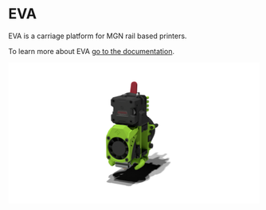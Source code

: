 # EVA

EVA is a carriage platform for MGN rail based printers.

To learn more about EVA [go to the documentation](https://main.eva-3d.page/).

![](docs/assets/EVA.png)
